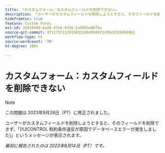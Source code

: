 ```yaml
---
title: 「カスタムフォーム：カスタムフィールドを削除できない」
description: 「ユーザーがカスタムフィールドを削除しようとすると、そのフィールドを削除できず、「制約条件違反が原因でデータベースエラーが発生しました」というメッセージが表示されます。」
hidefromtoc: true
feature: Custom Forms
exl-id: 35616468-ba26-47e6-9316-5a50b5e867ba
source-git-commit: 4f1175f1139158d310649389f2c99c0335094082
workflow-type: ht
source-wordcount: '70'
ht-degree: 100%

---
```


# カスタムフォーム：カスタムフィールドを削除できない

>[!NOTE]
>
>この問題は 2023年9月28日（PT）に修正されました。

ユーザーがカスタムフィールドを削除しようとすると、そのフィールドを削除できず、「[!UICONTROL 制約条件違反が原因でデータベースエラーが発生しました]」というメッセージが表示されます。

_最初に報告されたのは 2023年8月14日（PT）です。_
